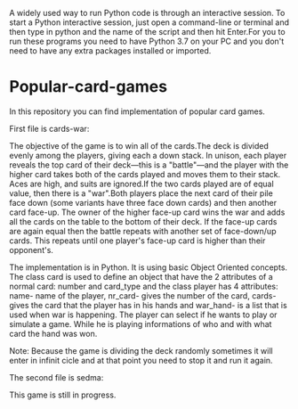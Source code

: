 A widely used way to run Python code is through an interactive session. To start a Python interactive session, just open a command-line or terminal and then type in python and the name of the script and then hit Enter.For you to run these programs you need to have Python 3.7  on your PC and you don't need to have any extra packages installed or imported.

# Popular-card-games
In this repository you can find implementation of popular card games.

  First file is cards-war:
  
  The objective of the game is to win all of the cards.The deck is divided evenly among the players, giving each a down stack. In unison, each player reveals the top card of their deck—this is a "battle"—and the player with the higher card takes both of the cards played and moves them to their stack. Aces are high, and suits are ignored.If the two cards played are of equal value, then there is a "war".Both players place the next card of their pile face down (some variants have three face down cards) and then another card face-up. The owner of the higher face-up card wins the war and adds all the cards on the table to the bottom of their deck. If the face-up cards are again equal then the battle repeats with another set of face-down/up cards. This repeats until one player's face-up card is higher than their opponent's.
  
  The implementation is in Python. It is using basic Object Oriented concepts. The class card is used to define an object that have the 2 attributes of a normal card: number and card_type and the class player has 4 attributes: name- name of the player, nr_card- gives the number of the card, cards- gives the card that the player has in his hands and war_hand- is a list that is used when war is happening.
The player can select if he wants to play or simulate a game. While he is playing informations of who and with what card the hand was won. 

Note: Because the game is dividing the deck randomly sometimes it will enter in infinit cicle and at that point you need to stop it and run it again.

  The second file is sedma:
  
  This game is still in progress.
